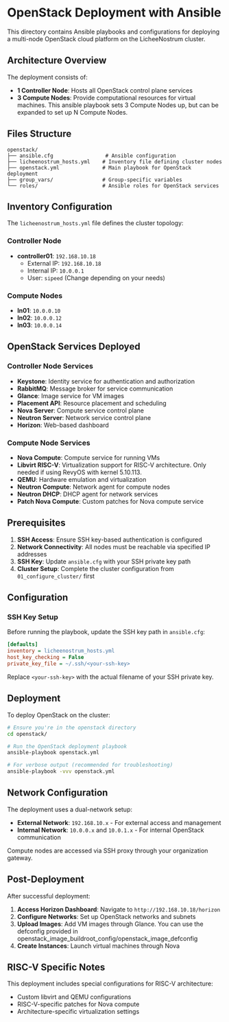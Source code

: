 # OpenStack Deployment with Ansible

This directory contains Ansible playbooks and configurations for deploying a multi-node OpenStack cloud platform on the LicheeNostrum cluster.

## Architecture Overview

The deployment consists of:
- **1 Controller Node**: Hosts all OpenStack control plane services
- **3 Compute Nodes**: Provide computational resources for virtual machines. This ansible playbook sets 3 Compute Nodes up, but can be expanded to set up N Compute Nodes.

## Files Structure

```
openstack/
├── ansible.cfg                 # Ansible configuration
├── licheenostrum_hosts.yml    # Inventory file defining cluster nodes
├── openstack.yml              # Main playbook for OpenStack deployment
├── group_vars/                # Group-specific variables
└── roles/                     # Ansible roles for OpenStack services
```

## Inventory Configuration

The `licheenostrum_hosts.yml` file defines the cluster topology:

### Controller Node
- **controller01**: `192.168.10.18`
  - External IP: `192.168.10.18`
  - Internal IP: `10.0.0.1`
  - User: `sipeed` (Change depending on your needs)

### Compute Nodes
- **ln01**: `10.0.0.10`
- **ln02**: `10.0.0.12`
- **ln03**: `10.0.0.14`

## OpenStack Services Deployed

### Controller Node Services
- **Keystone**: Identity service for authentication and authorization
- **RabbitMQ**: Message broker for service communication
- **Glance**: Image service for VM images
- **Placement API**: Resource placement and scheduling
- **Nova Server**: Compute service control plane
- **Neutron Server**: Network service control plane
- **Horizon**: Web-based dashboard

### Compute Node Services
- **Nova Compute**: Compute service for running VMs
- **Libvirt RISC-V**: Virtualization support for RISC-V architecture. Only needed if using RevyOS with kernel 5.10.113.
- **QEMU**: Hardware emulation and virtualization
- **Neutron Compute**: Network agent for compute nodes
- **Neutron DHCP**: DHCP agent for network services
- **Patch Nova Compute**: Custom patches for Nova compute service

## Prerequisites

1. **SSH Access**: Ensure SSH key-based authentication is configured
2. **Network Connectivity**: All nodes must be reachable via specified IP addresses
3. **SSH Key**: Update `ansible.cfg` with your SSH private key path
4. **Cluster Setup**: Complete the cluster configuration from `01_configure_cluster/` first

## Configuration

### SSH Key Setup

Before running the playbook, update the SSH key path in `ansible.cfg`:

```ini
[defaults]
inventory = licheenostrum_hosts.yml
host_key_checking = False
private_key_file = ~/.ssh/<your-ssh-key>
```

Replace `<your-ssh-key>` with the actual filename of your SSH private key.

## Deployment

To deploy OpenStack on the cluster:

```bash
# Ensure you're in the openstack directory
cd openstack/

# Run the OpenStack deployment playbook
ansible-playbook openstack.yml

# For verbose output (recommended for troubleshooting)
ansible-playbook -vvv openstack.yml
```

## Network Configuration

The deployment uses a dual-network setup:
- **External Network**: `192.168.10.x` - For external access and management
- **Internal Network**: `10.0.0.x` and `10.0.1.x` - For internal OpenStack communication

Compute nodes are accessed via SSH proxy through your organization gateway.

## Post-Deployment

After successful deployment:

1. **Access Horizon Dashboard**: Navigate to `http://192.168.10.18/horizon`
2. **Configure Networks**: Set up OpenStack networks and subnets
3. **Upload Images**: Add VM images through Glance. You can use the defconfig provided in openstack_image_buildroot_config/openstack_image_defconfig
4. **Create Instances**: Launch virtual machines through Nova

## RISC-V Specific Notes

This deployment includes special configurations for RISC-V architecture:
- Custom libvirt and QEMU configurations
- RISC-V-specific patches for Nova compute
- Architecture-specific virtualization settings


